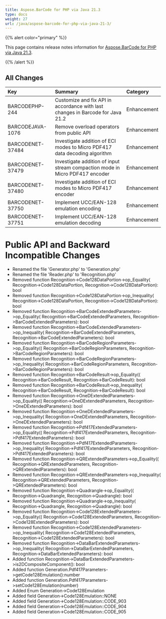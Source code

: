 ```yaml
---
title: Aspose.BarCode for PHP via Java 21.3
type: docs
weight: 27
url: /java/aspose-barcode-for-php-via-java-21-3/
---
```


{{% alert color="primary" %}} 

This page contains release notes information for [Aspose.BarCode for PHP via Java 21.3](https://downloads.aspose.com/barcode/php/new-releases/aspose.barcode-for-php-via-java-21.3/).

{{% /alert %}} 
## **All Changes**

|**Key**|**Summary**|**Category**|
| :- | :- | :- |
|BARCODEPHP-244 | Customize and fix API in accordance with last changes in Barcode for Java 21.2|Enhancement|
|BARCODEJAVA-1076 | Remove overload operators from public API|Enhancement|
|BARCODENET-37484|Investigate addition of ECI modes to Micro PDF417 data decoding algorithm|Enhancement|
|BARCODENET-37479|Investigate addition of input stream compaction mode in Micro PDF417 encoder|Enhancement|
|BARCODENET-37480|Investigate addition of ECI modes to Micro PDF417 encoder|Enhancement|
|BARCODENET-37750|Implement UCC/EAN-128 emulation encoding|Enhancement|
|BARCODENET-37751|Implement UCC/EAN-128 emulation decoding|Enhancement|

# **Public API and Backward Incompatible Changes**
- Renamed the file 'Generator.php' to 'Generation.php'
- Renamed the file 'Reader.php' to 'Recognition.php'
- Removed function Recognition->Code128DataPortion->op_Equality( Recognition->Code128DataPortion, Recognition->Code128DataPortion): bool
- Removed function Recognition->Code128DataPortion->op_Inequality( Recognition->Code128DataPortion, Recognition->Code128DataPortion): bool
- Removed function Recognition->BarCodeExtendedParameters->op_Equality( Recognition->BarCodeExtendedParameters, Recognition->BarCodeExtendedParameters): bool
- Removed function Recognition->BarCodeExtendedParameters->op_Inequality( Recognition->BarCodeExtendedParameters, Recognition->BarCodeExtendedParameters): bool
- Removed function Recognition->BarCodeRegionParameters->op_Equality(( Recognition->BarCodeRegionParameters, Recognition->BarCodeRegionParameters): bool
- Removed function Recognition->BarCodeRegionParameters->op_Inequality( Recognition->BarCodeRegionParameters, Recognition->BarCodeRegionParameters): bool
- Removed function Recognition->BarCodeResult->op_Equality(( Recognition->BarCodeResult, Recognition->BarCodeResult): bool
- Removed function Recognition->BarCodeResult->op_Inequality( Recognition->BarCodeResult, Recognition->BarCodeResult): bool
- Removed function Recognition->OneDExtendedParameters->op_Equality(( Recognition->OneDExtendedParameters, Recognition->OneDExtendedParameters): bool
- Removed function Recognition->OneDExtendedParameters->op_Inequality( Recognition->OneDExtendedParameters, Recognition->OneDExtendedParameters): bool
- Removed function Recognition->Pdf417ExtendedParameters->op_Equality(( Recognition->Pdf417ExtendedParameters, Recognition->Pdf417ExtendedParameters): bool
- Removed function Recognition->Pdf417ExtendedParameters->op_Inequality( Recognition->Pdf417ExtendedParameters, Recognition->Pdf417ExtendedParameters): bool
- Removed function Recognition->QRExtendedParameters->op_Equality(( Recognition->QRExtendedParameters, Recognition->QRExtendedParameters): bool
- Removed function Recognition->QRExtendedParameters->op_Inequality( Recognition->QRExtendedParameters, Recognition->QRExtendedParameters): bool
- Removed function Recognition->Quadrangle->op_Equality(( Recognition->Quadrangle, Recognition->Quadrangle): bool
- Removed function Recognition->Quadrangle->op_Inequality( Recognition->Quadrangle, Recognition->Quadrangle): bool
- Removed function Recognition->Code128ExtendedParameters->op_Equality(( Recognition->Code128ExtendedParameters, Recognition->Code128ExtendedParameters): bool
- Removed function Recognition->Code128ExtendedParameters->op_Inequality( Recognition->Code128ExtendedParameters, Recognition->Code128ExtendedParameters): bool
- Removed function Recognition->DataBarExtendedParameters->op_Inequality( Recognition->DataBarExtendedParameters, Recognition->DataBarExtendedParameters): bool
- Added function Recognition->DataBarExtendedParameters->is2DCompositeComponent(): bool
- Added function Generation.Pdf417Parameters->getCode128Emulation():number
- Added function Generation.Pdf417Parameters->setCode128Emulation(number)
- Added Enum Generation->Code128Emulation
- Added field Generation->Code128Emulation::NONE
- Added field Generation->Code128Emulation::CODE_903
- Added field Generation->Code128Emulation::CODE_904
- Added field Generation->Code128Emulation::CODE_905

